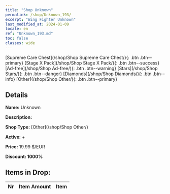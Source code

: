 ```yaml
---
title: "Shop Unknown"
permalink: /shop/Unknown_193/
excerpt: "Wing Fighter Unknown"
last_modified_at: 2024-01-09
locale: en
ref: "Unknown_193.md"
toc: false
classes: wide
---
```



  [Supreme Care Chest](/shop/Shop Supreme Care Chest/){: .btn .btn--primary}   [Stage X Pack](/shop/Shop Stage X Pack/){: .btn .btn--success}   [Ad-free](/shop/Shop Ad-free/){: .btn .btn--warning}   [Stars](/shop/Shop Stars/){: .btn .btn--danger}   [Diamonds](/shop/Shop Diamonds/){: .btn .btn--info}   [Other](/shop/Shop Other/){: .btn .btn--primary} 

## Details

 **Name:** Unknown 

 **Description:** 

 **Shop Type:** [Other](/shop/Shop Other/)

 **Active:** + 

 **Price:** 19.99 $/EUR 

 **Discount: 1000%** 



## Items in Drop:

  |  Nr | Item Amount  |       Item       |
  |:----|:------------:|:-----------------|


